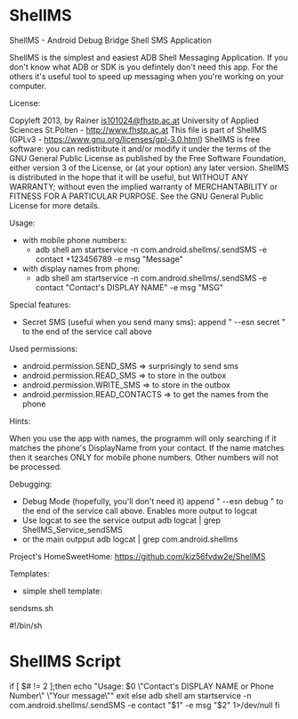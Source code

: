 ShellMS
=======

ShellMS - Android Debug Bridge Shell SMS Application

ShellMS is the simplest and easiest ADB Shell Messaging Application.
If you don't know what ADB or SDK is you defintely don't need this app.
For the others it's useful tool to speed up messaging when you're working on your computer.

License:

Copyleft 2013, by Rainer is101024@fhstp.ac.at
University of Applied Sciences St.Pölten - http://www.fhstp.ac.at
This file is part of ShellMS (GPLv3 - https://www.gnu.org/licenses/gpl-3.0.html)
ShellMS is free software: you can redistribute it and/or modify it under the terms of the GNU General Public License 
 as published by the Free Software Foundation, either version 3 of the License, or (at your option) any later version.
ShellMS is distributed in the hope that it will be useful, but WITHOUT ANY WARRANTY;
 without even the implied warranty of MERCHANTABILITY or FITNESS FOR A PARTICULAR PURPOSE.
See the GNU General Public License for more details.

Usage:
 * with mobile phone numbers:
	- adb shell am startservice -n com.android.shellms/.sendSMS -e contact +123456789 -e msg "Message"
 * with display names from phone:
	- adb shell am startservice -n com.android.shellms/.sendSMS -e contact "Contact's DISPLAY NAME" -e msg "MSG"

Special features:
 * Secret SMS (useful when you send many sms):
	append " --esn secret " to the end of the service call above

Used permissions:
 * android.permission.SEND_SMS => surprisingly to send sms
 * android.permission.READ_SMS => to store in the outbox
 * android.permission.WRITE_SMS => to store in the outbox
 * android.permission.READ_CONTACTS => to get the names from the phone

Hints:

When you use the app with names, the programm will only searching if it matches the phone's DisplayName from your contact.
If the name matches then it searches ONLY for mobile phone numbers. Other numbers will not be processed.

Debugging:
 * Debug Mode (hopefully, you'll don't need it)
	append " --esn debug " to the end of the service call above. Enables more output to logcat
 * Use logcat to see the service output
	adb logcat | grep ShellMS_Service_sendSMS
 * or the main outpput
	adb logcat | grep com.android.shellms

Project's HomeSweetHome:
	https://github.com/kiz56fvdw2e/ShellMS

Templates:
 * simple shell template:

sendsms.sh

#!/bin/sh
# ShellMS Script
if [ $# != 2 ];then
echo "Usage: $0 \"Contact's DISPLAY NAME or Phone Number\" \"Your message\""
exit
else
adb shell am startservice -n com.android.shellms/.sendSMS -e contact "$1" -e msg "$2" 1>/dev/null
fi
